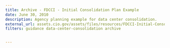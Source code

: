 ```yaml
---
title: Archive - FDCCI - Initial Consolidation Plan Example
date: June 30, 2010
description: Agency planning example for data center consolidation.
external_url: assets.cio.gov/assets/files/resources/FDCCI-Initial-Consolidation-Plan-Example.doc
filters: guidance data-center-consolidation archive


---
```

